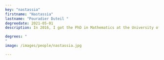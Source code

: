 ```yaml
---
key: "nastassia"
firstname: "Nastassia"
lastname: "Pouradier Duteil "
degreedate: 2021-05-01
description: In 2016, I got the PhD in Mathematics at the University of Trento (Italy) under the supervision of Antonio Marigonda. From January to November 2017 I joined Benedetto Piccoli's lab as a postdoc. From November 2017 to December 2019, I was postdoc at the Department of Mathematics of the University of Pavia, under the supervision of Giuseppe Savaré. Since December 2019, I am an Assistant Professor (Joung Researcher- RTDa) in Mathematical Analysis at the Department of Mathematics of Politecnico di Milano, Milan (Italy) . My research is focused on evolution equations in Wasserstein spaces with applications in control theory.

degrees: "
"
image: /images/people/nastassia.jpg

---
```

